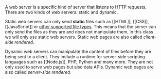 A web server is a specific kind of server that listens to HTTP requests. There are two kinds of web servers: static and dynamic.

Static web servers can only send **static** files such as [[HTML]], [[CSS]], [[JavaScript]] or [other supported file types](https://developer.mozilla.org/en-US/docs/Web/HTTP/Basics_of_HTTP/MIME_types/Common_types). This means that the server can only send the files as they are and does not manipulate them. In this class we will only use static web servers. Static web pages are also called _client-side rendered_.

Dynamic web servers can manipulate the content of files before they are being sent to a client. They include a runtime for server-side scripting languages such as [[Node.js]], PHP, Python and many more. They are not only used to serve web pages but also data APIs. Dynamic web pages are also called _server-side rendered_.
